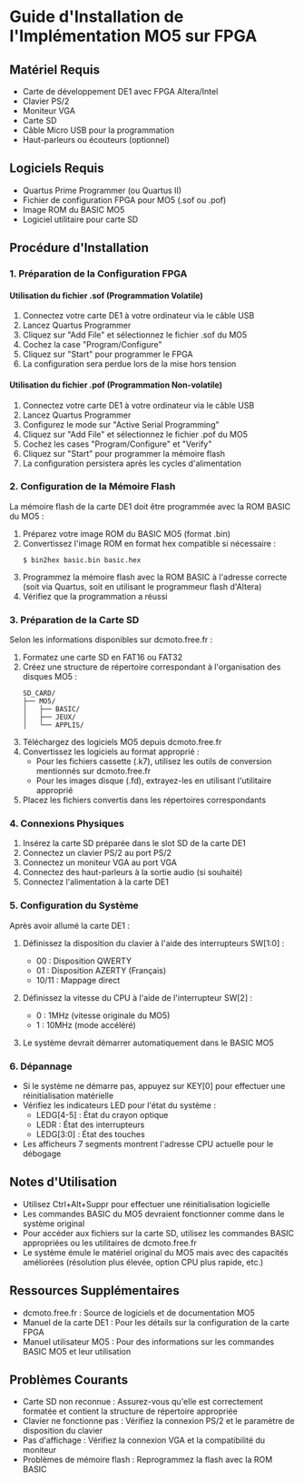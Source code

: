 # Guide d'Installation de l'Implémentation MO5 sur FPGA

## Matériel Requis

- Carte de développement DE1 avec FPGA Altera/Intel
- Clavier PS/2
- Moniteur VGA
- Carte SD
- Câble Micro USB pour la programmation
- Haut-parleurs ou écouteurs (optionnel)

## Logiciels Requis

- Quartus Prime Programmer (ou Quartus II)
- Fichier de configuration FPGA pour MO5 (.sof ou .pof)
- Image ROM du BASIC MO5
- Logiciel utilitaire pour carte SD

## Procédure d'Installation

### 1. Préparation de la Configuration FPGA

#### Utilisation du fichier .sof (Programmation Volatile)

1. Connectez votre carte DE1 à votre ordinateur via le câble USB
2. Lancez Quartus Programmer
3. Cliquez sur "Add File" et sélectionnez le fichier .sof du MO5
4. Cochez la case "Program/Configure"
5. Cliquez sur "Start" pour programmer le FPGA
6. La configuration sera perdue lors de la mise hors tension

#### Utilisation du fichier .pof (Programmation Non-volatile)

1. Connectez votre carte DE1 à votre ordinateur via le câble USB
2. Lancez Quartus Programmer
3. Configurez le mode sur "Active Serial Programming"
4. Cliquez sur "Add File" et sélectionnez le fichier .pof du MO5
5. Cochez les cases "Program/Configure" et "Verify"
6. Cliquez sur "Start" pour programmer la mémoire flash
7. La configuration persistera après les cycles d'alimentation

### 2. Configuration de la Mémoire Flash

La mémoire flash de la carte DE1 doit être programmée avec la ROM BASIC du MO5 :

1. Préparez votre image ROM du BASIC MO5 (format .bin)
2. Convertissez l'image ROM en format hex compatible si nécessaire :
   ```
   $ bin2hex basic.bin basic.hex
   ```
3. Programmez la mémoire flash avec la ROM BASIC à l'adresse correcte (soit via Quartus, soit en utilisant le programmeur flash d'Altera)
4. Vérifiez que la programmation a réussi

### 3. Préparation de la Carte SD

Selon les informations disponibles sur dcmoto.free.fr :

1. Formatez une carte SD en FAT16 ou FAT32
2. Créez une structure de répertoire correspondant à l'organisation des disques MO5 :
   ```
   SD_CARD/
   ├── MO5/
   │   ├── BASIC/
   │   ├── JEUX/
   │   └── APPLIS/
   ```
3. Téléchargez des logiciels MO5 depuis dcmoto.free.fr
4. Convertissez les logiciels au format approprié :
   - Pour les fichiers cassette (.k7), utilisez les outils de conversion mentionnés sur dcmoto.free.fr
   - Pour les images disque (.fd), extrayez-les en utilisant l'utilitaire approprié
5. Placez les fichiers convertis dans les répertoires correspondants

### 4. Connexions Physiques

1. Insérez la carte SD préparée dans le slot SD de la carte DE1
2. Connectez un clavier PS/2 au port PS/2
3. Connectez un moniteur VGA au port VGA
4. Connectez des haut-parleurs à la sortie audio (si souhaité)
5. Connectez l'alimentation à la carte DE1

### 5. Configuration du Système

Après avoir allumé la carte DE1 :

1. Définissez la disposition du clavier à l'aide des interrupteurs SW[1:0] :
   - 00 : Disposition QWERTY
   - 01 : Disposition AZERTY (Français)
   - 10/11 : Mappage direct

2. Définissez la vitesse du CPU à l'aide de l'interrupteur SW[2] :
   - 0 : 1MHz (vitesse originale du MO5)
   - 1 : 10MHz (mode accéléré)

3. Le système devrait démarrer automatiquement dans le BASIC MO5

### 6. Dépannage

- Si le système ne démarre pas, appuyez sur KEY[0] pour effectuer une réinitialisation matérielle
- Vérifiez les indicateurs LED pour l'état du système :
  - LEDG[4-5] : État du crayon optique
  - LEDR : État des interrupteurs
  - LEDG[3:0] : État des touches
- Les afficheurs 7 segments montrent l'adresse CPU actuelle pour le débogage

## Notes d'Utilisation

- Utilisez Ctrl+Alt+Suppr pour effectuer une réinitialisation logicielle
- Les commandes BASIC du MO5 devraient fonctionner comme dans le système original
- Pour accéder aux fichiers sur la carte SD, utilisez les commandes BASIC appropriées ou les utilitaires de dcmoto.free.fr
- Le système émule le matériel original du MO5 mais avec des capacités améliorées (résolution plus élevée, option CPU plus rapide, etc.)

## Ressources Supplémentaires

- dcmoto.free.fr : Source de logiciels et de documentation MO5
- Manuel de la carte DE1 : Pour les détails sur la configuration de la carte FPGA
- Manuel utilisateur MO5 : Pour des informations sur les commandes BASIC MO5 et leur utilisation

## Problèmes Courants

- Carte SD non reconnue : Assurez-vous qu'elle est correctement formatée et contient la structure de répertoire appropriée
- Clavier ne fonctionne pas : Vérifiez la connexion PS/2 et le paramètre de disposition du clavier
- Pas d'affichage : Vérifiez la connexion VGA et la compatibilité du moniteur
- Problèmes de mémoire flash : Reprogrammez la flash avec la ROM BASIC
